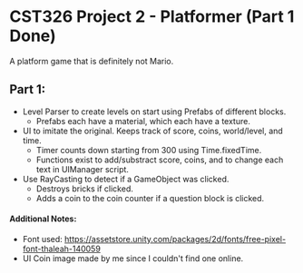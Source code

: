 # CST326 Project 2 - Platformer (Part 1 Done)

A platform game that is definitely not Mario.

## Part 1:

- Level Parser to create levels on start using Prefabs of different blocks.
  - Prefabs each have a material, which each have a texture.
- UI to imitate the original. Keeps track of score, coins, world/level, and time.
  - Timer counts down starting from 300 using Time.fixedTime.
  - Functions exist to add/substract score, coins, and to change each text in UIManager script.
- Use RayCasting to detect if a GameObject was clicked.
  - Destroys bricks if clicked.
  - Adds a coin to the coin counter if a question block is clicked.

#### Additional Notes:

- Font used: https://assetstore.unity.com/packages/2d/fonts/free-pixel-font-thaleah-140059
- UI Coin image made by me since I couldn't find one online.
